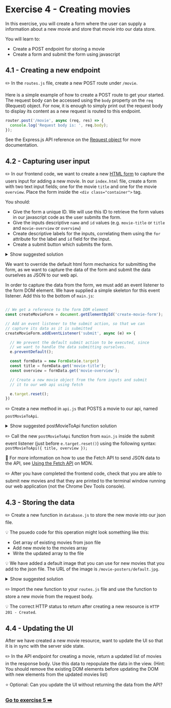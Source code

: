 # Exercise 4 - Creating movies

In this exercise, you will create a form where the user can supply a information about a new movie and store that movie into our data store. 

You will learn to:
- Create a POST endpoint for storing a movie 
- Create a form and submit the form using javascript

## 4.1 - Creating a new endpoint

:pencil2: In the `routes.js` file, create a new POST route under `/movie`.

Here is a simple example of how to create a POST route to get your started. The request body can be accessed using the `body` property on the `req` (Request) object. For now, it is enough to simply print out the request body to display its content as a new request is routed to this endpoint.
  
```javascript
router.post('/movie', async (req, res) => {
  console.log('Request body is: ', req.body);
});
```

See the Express.js API reference on the [Request object](https://expressjs.com/en/4x/api.html#req) for more documentation.

## 4.2 - Capturing user input

:pencil2: In our frontend code, we want to create a new [HTML form](https://developer.mozilla.org/en-US/docs/Learn/Forms) to capture the users input for adding a new movie.
In our `index.html` file, create a form with two text input fields; one for the movie `title` and one for the movie `overview`. Place the form inside the `<div class="container">` tag.

You should:
- Give the form a unique ID. We will use this ID to retrieve the form values in our javascript code as the user submits the form.
- Give the inputs descriptive `name` and `id` values (e.g. `movie-title` or `title` and `movie-overview` or `overview`)
- Create descriptive labels for the inputs, correlating them using the `for` attribute for the label and `id` field for the input.
- Create a submit button which submits the form.

<details>
  <summary>Show suggested solution</summary>

  ```html
  <form id="create-movie-form">
    <div class="input-container">
      <label for="movie-title">Title</label>
      <div class="flex">
        <input type="text" name="movie-title" id="movie-title"/>
      </div>
    </div>
    <div class="input-container">
      <label for="movie-overview">Overview</label>
        <div class="flex">
          <textarea type="text" name="movie-overview" id="movie-overview"></textarea>
        </div>
    </div>
    <input type="submit" value="Save" class="btn-submit" />
  </form>
  ```
</details>

We want to override the default html form mechanics for submitting the form, as we want to capture the data of the form and submit the data ourselves as JSON to our web api.

In order to capture the data from the form, we must add an event listener to the form DOM element.
We have supplied a simple skeleton for this event listener. Add this to the bottom of `main.js`:

```javascript

// We get a reference to the form DOM element
const createMovieForm = document.getElementById('create-movie-form');

// Add an event listener to the submit action, so that we can
// capture its data as it is submitted
createMovieForm.addEventListener('submit', async (e) => {

  // We prevent the default submit action to be executed, since
  // we want to handle the data submitting ourselves.
  e.preventDefault();

  const formData = new FormData(e.target)
  const title = formData.get('movie-title');
  const overview = formData.get('movie-overview');

  // Create a new movie object from the form inputs and submit 
  // it to our web api using fetch

  e.target.reset();
})
```

:pencil2: Create a new method in `api.js` that POSTS a movie to our api, named `postMovieToApi`.

<details>
  <summary>Show suggested postMovieToApi function solution</summary>

  ```javascript
  export const postMovieToApi = async (movie) => {
    const response = await fetch('/movie', {
      method: 'POST',
      body: JSON.stringify(movie),
      headers: {
        'Content-Type': 'application/json'
      }
    });
    return await response.json();
  }
  ```
</details>

:pencil2: Call the new `postMovieToApi` function from `main.js` inside the submit event listener (just before `e.target.reset()`) using the following syntax: `postMovieToApi({ title, overview });`

:book: For more information on how to use the Fetch API to send JSON data to the API, see [Using the Fetch API](https://developer.mozilla.org/en-US/docs/Web/API/Fetch_API/Using_Fetch#uploading_json_data) on MDN.

:pencil2: After you have completed the frontend code, check that you are able to submit new movies and that they are printed to the terminal window running our web application (not the Chrome Dev Tools console).

## 4.3 - Storing the data

:pencil2: Create a new function in `database.js` to store the new movie into our json file. 

:bulb: The psuedo code for this operation might look something like this: 
- Get array of existing movies from json file
- Add new movie to the movies array
- Write the updated array to the file

:bulb: We have added a default image that you can use for new movies that you add to the json file. The URL of the image is `/movie-posters/default.jpg`.

<details>
  <summary>Show suggested solution</summary>

  ```javascript
export const insertMovie = async (movie) => {
  const moviesData = await getMovies();
  const id = moviesData.length;
  const posterUrl = '/movie-posters/default.jpg';

  const updatedMovies = [...moviesData.movies, {id, posterUrl, ...movie}];
  const updateData = { movies: updatedMovies };
  await fs.writeFile(dataFilePath, JSON.stringify(updateData, null, 2));

  return updatedMovies;
}
  ```
</details>

:pencil2: Import the new function to your `routes.js` file and use the function to store a new movie from the request body. 

:bulb: The correct HTTP status to return after creating a new resource is `HTTP 201 - Created`. 

## 4.4 - Updating the UI 

After we have created a new movie resource, want to update the UI so that it is in sync with the server side state. 

:pencil2: In the API endpoint for creating a movie, return a updated list of movies in the response body. Use this data to repopulate the data in the view. (Hint: You should remove the existing DOM elements before updating the DOM with new elements from the updated movies list)

:star: Optional: Can you update the UI without returning the data from the API? 

### [Go to exercise 5 :arrow_right:](../exercise-5/README.md)
